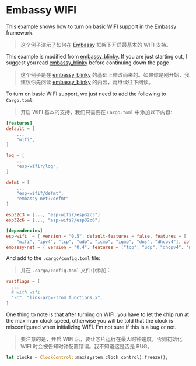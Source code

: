 # Embassy WIFI

This example shows how to turn on basic WIFI support in the [Embassy](https://github.com/embassy-rs/embassy) framework.

> 这个例子演示了如何在 [Embassy](https://github.com/embassy-rs/embassy) 框架下开启最基本的 WIFI 支持。

This example is modified from [embassy_blinky](../embassy_blinky). If you are just starting out, I suggest you read [embassy_blinky](../embassy_blinky) before continuing down the page

> 这个例子是在 [embassy_blinky](../embassy_blinky) 的基础上修改而来的。如果你是刚开始，我建议你先阅读 [embassy_blinky](../embassy_blinky) 的内容，再继续往下阅读。

To turn on basic WIFI support, we just need to add the following to `Cargo.toml`:

> 开启 WIFI 基本的支持，我们只需要在 `Cargo.toml` 中添加以下内容:

```toml
[features]
default = [
    ...
    "wifi",
]

log = [
    ...
    "esp-wifi?/log",
]

defmt = [
    ...
    "esp-wifi?/defmt",
    "embassy-net?/defmt"
]

esp32c3 = [..., "esp-wifi?/esp32c3"]
esp32c6 = [..., "esp-wifi?/esp32c6"]

[dependencies]
esp-wifi  = { version = "0.5", default-features = false, features = [
    "wifi", "ipv4", "tcp", "udp", "icmp", "igmp", "dns", "dhcpv4"], optional = true }
embassy-net = { version = "0.4", features = ["tcp", "udp", "dhcpv4", "medium-ethernet"], optional = true }
```

And add to the `.cargo/config.toml` file:

> 并在 `.cargo/config.toml` 文件中添加：

```toml
rustflags = [
  ...
  # with wifi
  "-C", "link-arg=-Trom_functions.x",
]
```

One thing to note is that after turning on WIFI, you have to let the chip run at the maximum clock speed, otherwise you will be told that the clock is misconfigured when initializing WIFI. I'm not sure if this is a bug or not.

> 要注意的是，开启 WIFI 后，要让芯片运行在最大时钟速度，否则初始化 WIFI 时会被告知时钟配置错误。我不知道这是否是 BUG。

```rust
let clocks = ClockControl::max(system.clock_control).freeze();
```
